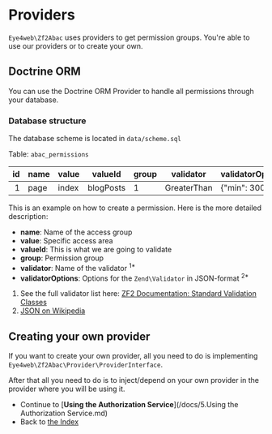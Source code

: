 # Providers

`Eye4web\Zf2Abac` uses providers to get permission groups. You're able to use our providers or to create your own.

## Doctrine ORM

You can use the Doctrine ORM Provider to handle all permissions through your database.

### Database structure

The database scheme is located in `data/scheme.sql`

Table: `abac_permissions`

| id  | name | value | valueId   | group | validator   | validatorOptions |
|----:|------|-------|-----------|-------|-------------|------------------|
| 1   | page | index | blogPosts | 1     | GreaterThan | {"min": 300}     |

This is an example on how to create a permission. Here is the more detailed description:

* **name**: Name of the access group
* **value**: Specific access area
* **valueId**: This is what we are going to validate
* **group**: Permission group
* **validator**: Name of the validator <sup>1*</sup>
* **validatorOptions**: Options for the ``Zend\Validator`` in JSON-format <sup>2*</sup>

1) See the full validator list here: [ZF2 Documentation: Standard Validation Classes](http://framework.zend.com/manual/2.2/en/modules/zend.validator.set.html)
2) [JSON on Wikipedia](http://en.wikipedia.org/wiki/JSON)

## Creating your own provider

If you want to create your own provider, all you need to do is implementing `Eye4web\Zf2Abac\Provider\ProviderInterface`.

After that all you need to do is to inject/depend on your own provider in the provider where you will be using it.

* Continue to [**Using the Authorization Service**](/docs/5.Using the Authorization Service.md)
* Back to [the Index](/docs/README.md)